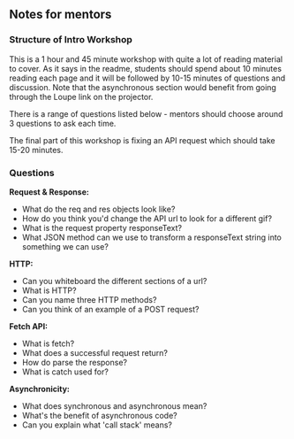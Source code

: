 ## Notes for mentors

### Structure of Intro Workshop

This is a 1 hour and 45 minute workshop with quite a lot of reading material to cover. As it says in the readme, students should spend about 10 minutes reading each page and it will be followed by 10-15 minutes of questions and discussion. Note that the asynchronous section would benefit from going through the Loupe link on the projector.

There is a range of questions listed below - mentors should choose around 3 questions to ask each time.

The final part of this workshop is fixing an API request which should take 15-20 minutes.

### Questions

**Request & Response:**

* What do the req and res objects look like?
* How do you think you'd change the API url to look for a different gif?
* What is the request property responseText?
* What JSON method can we use to transform a responseText string into something we can use?

**HTTP:**

* Can you whiteboard the different sections of a url?
* What is HTTP?
* Can you name three HTTP methods?
* Can you think of an example of a POST request?

**Fetch API:**

* What is fetch?
* What does a successful request return?
* How do parse the response?
* What is catch used for?

**Asynchronicity:**

* What does synchronous and asynchronous mean?
* What's the benefit of asynchronous code?
* Can you explain what 'call stack' means?
